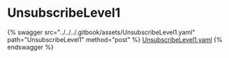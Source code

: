 # UnsubscribeLevel1

{% swagger src="../../../.gitbook/assets/UnsubscribeLevel1.yaml" path="UnsubscribeLevel1" method="post" %}
[UnsubscribeLevel1.yaml](../../../.gitbook/assets/UnsubscribeLevel1.yaml)
{% endswagger %}

